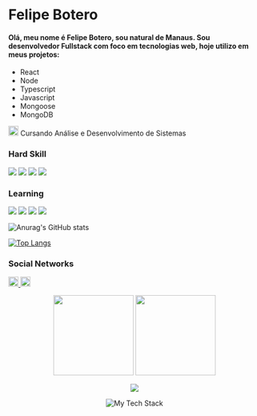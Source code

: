 <h1>Felipe Botero</h1>


<h4>Olá, meu nome é Felipe Botero, sou natural de Manaus. Sou desenvolvedor Fullstack com foco em tecnologias web, hoje utilizo em meus projetos:</h4>
<ul>  
  <li>React</li>
  <li>Node</li>
  <li>Typescript</li>
  <li>Javascript</li>
  <li>Mongoose</li>
  <li>MongoDB</li>
  
  
</ul>




<p><img src="https://i.imgur.com/ng7WemU.png" width="20px"> Cursando Análise e Desenvolvimento de Sistemas </p>

<h3>Hard Skill</h3>
<p>
  
  <img src="https://camo.githubusercontent.com/49fbb99f92674cc6825349b154b65aaf4064aec465d61e8e1f9fb99da3d922a1/68747470733a2f2f696d672e736869656c64732e696f2f62616467652f68746d6c352d2532334533344632362e7376673f7374796c653d666f722d7468652d6261646765266c6f676f3d68746d6c35266c6f676f436f6c6f723d7768697465">
   <img src="https://camo.githubusercontent.com/e6b67b27998fca3bccf4c0ee479fc8f9de09d91f389cccfbe6cb1e29c10cfbd7/68747470733a2f2f696d672e736869656c64732e696f2f62616467652f637373332d2532333135373242362e7376673f7374796c653d666f722d7468652d6261646765266c6f676f3d63737333266c6f676f436f6c6f723d7768697465">
    <img src="https://camo.githubusercontent.com/8849f369ac031cc842a4ab4248c7f7db6a4b593cad1f2d1c01d3aeb6f0f8dca7/68747470733a2f2f696d672e736869656c64732e696f2f62616467652f536173732d4343363639393f7374796c653d666f722d7468652d6261646765266c6f676f3d73617373266c6f676f436f6c6f723d7768697465">
      <img src="[https://camo.githubusercontent.com/9d07c04bdd98c662d5df9d4e1cc1de8446ffeaebca330feb161f1fb8e1188204/68747470733a2f2f696d672e736869656c64732e696f2f62616467652f4a6176615363726970742d4637444631453f7374796c653d666f722d7468652d6261646765266c6f676f3d6a617661736372697074266c6f676f436f6c6f723d626c61636b](https://camo.githubusercontent.com/c839570bc71901106b11b8411d9277a6a8356a9431e4a16d6c26db82caab7d62/68747470733a2f2f696d672e736869656c64732e696f2f62616467652f4d6f6e676f44422d2532333465613934622e7376673f7374796c653d666f722d7468652d6261646765266c6f676f3d6d6f6e676f6462266c6f676f436f6c6f723d7768697465)">
        
        
</p>
<h3>Learning</h3>
</p>

<p>
  <img src="https://camo.githubusercontent.com/268ac512e333b69600eb9773a8f80b7a251f4d6149642a50a551d4798183d621/68747470733a2f2f696d672e736869656c64732e696f2f62616467652f52656163742d3230323332413f7374796c653d666f722d7468652d6261646765266c6f676f3d7265616374266c6f676f436f6c6f723d363144414642">
<img src="https://img.shields.io/badge/TypeScript-007ACC?style=for-the-badge&logo=typescript&logoColor=white">

<img src="https://camo.githubusercontent.com/dfc69d704694f22168bea3d84584663777fa5301dcad5bbcb5459b336da8d554/68747470733a2f2f696d672e736869656c64732e696f2f62616467652f4e6f64652e6a732d3433383533443f7374796c653d666f722d7468652d6261646765266c6f676f3d6e6f64652e6a73266c6f676f436f6c6f723d7768697465">
<img src="https://camo.githubusercontent.com/c839570bc71901106b11b8411d9277a6a8356a9431e4a16d6c26db82caab7d62/68747470733a2f2f696d672e736869656c64732e696f2f62616467652f4d6f6e676f44422d2532333465613934622e7376673f7374796c653d666f722d7468652d6261646765266c6f676f3d6d6f6e676f6462266c6f676f436f6c6f723d7768697465">
  
</p>
</p>


</p>




![Anurag's GitHub stats](https://github-readme-stats-git-masterrstaa-rickstaa.vercel.app/api?username=febotero&show_icons=true&theme=onedark)    
  
[![Top Langs](https://github-readme-stats-git-masterrstaa-rickstaa.vercel.app/api/top-langs/?username=febotero&langs_count=8)](https://github.com/anuraghazra/github-readme-stats)


<h3>Social Networks</h3>
<p aling="center">

  
  <a href="https://www.linkedin.com/in/felipe-botero-dev/" >
      <img src="https://i.imgur.com/INGYlwb.png" alt="linkedin" height="20px">
      </a>
      
  <a href="mailto:frpbotero@gmail.com?" subject="Contato">
      <img src="https://i.imgur.com/rpVsyKW.png" alt="Gmail" height="20px">
    </a>
</p>
<div align='center'>
  <img height="160em" src="https://github-readme-stats.vercel.app/api?username=FeBotero&show_icons=true&hide_border=true&theme=transparent"/>
  <img height="160em" src="https://github-readme-stats-git-masterrstaa-rickstaa.vercel.app/api/top-langs/?username=FeBotero&layout=compact&langs_count=7&hide_border=true&theme=transparent"/>
</div>

<p align="center">
<img src="https://streak-stats.demolab.com?user=FeBotero&theme=transparent&hide_border=true&border_radius=0&date_format=j%2Fn%5B%2FY%5D" />
</picture>
</p>

<p align="center">
<img src="https://github-readme-tech-stack.vercel.app/api/cards?title=-%20MY%20FAVORITE%20TECHNOLOGIES%20-&align=center&titleAlign=center&fontFamily=Roboto%20Mono&fontWeight=bold&showBorder=false&lineHeight=6&lineCount=2&theme=facebook&gap=8&hideBg=true&line1=TypeScript,TypeScript,3178C6;Next.js,Next.js,000000;react,react,3094e9;&line2=JavaScript,JavaScript,F7DF1E;TailwindCSS,TailwindCSS,06B6D4;Go,Go,06B6C1" alt="My Tech Stack" />
  </p>


